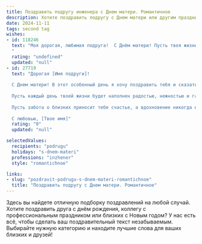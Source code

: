 ```yaml
---
title: Поздравить подругу инженера с Днем матери. Романтичное
description: Хотите поздравить подругу с Днем матери или другим праздником? Наш ИИ создаст незабываемое поздравление, а вы обязательно выделитесь среди других.  
date: 2024-11-11
tags: second tag
wishes:
- id: 118246
  text: "Моя дорогая, любимая подруга!  С Днём матери! Пусть твоя жизнь, как сложный, но прекрасный инженерный проект, будет наполнена любовью, счастьем и нежностью,  а все твои замыслы и мечты воплощаются в реальность с лёгкостью и изяществом.  Ты — удивительная женщина, инженер по душе и прекрасная мама по сердцу.  Я бесконечно люблю и ценю тебя!
  "
  rating: "undefined"
  updated: "null"
- id: 27719
  text: "Дорогая [Имя подруги]!
  
  С Днем матери! В этот особенный день я хочу поздравить тебя и сказать, как восхищаюсь тем, какой ты прекрасный человек и талантливый инженер. Ты не только создаешь вещи, способные менять мир, но и даришь тепло, заботу и любовь тем, кто тебя окружает.
  
  Пусть каждый день твоей жизни будет наполнен радостью, нежностью и гармонией. Ты — невероятная женщина, и я уверена, что все твои мечты сбудутся, ведь ты способна сделать невозможное возможным.
  
  Пусть забота о близких приносит тебе счастье, а вдохновение никогда не покидает. Желаю нежных моментов, ярких эмоций и счастья, которое согревает сердце.
  
  С любовью, [Твое имя]"
  rating: "0"
  updated: "null"

selectedValues:
  recipients: "podrugu"
  holidays: "s-dnem-materi"
  professions: "inzhener"
  style: "romantichnoe"

links:
- slug: "pozdravit-podrugu-s-dnem-materi-romantichnoe"
  title: "Поздравить подругу с Днем матери. Романтичное"
---
```


Здесь вы найдете отличную подборку поздравлений на любой случай. 
Хотите поздравить друга с днём рождения, коллегу с профессиональным праздником или близких с Новым годом? У нас есть всё, чтобы сделать ваш поздравительный текст незабываемым. Выбирайте нужную категорию и находите лучшие слова для ваших близких и друзей!
